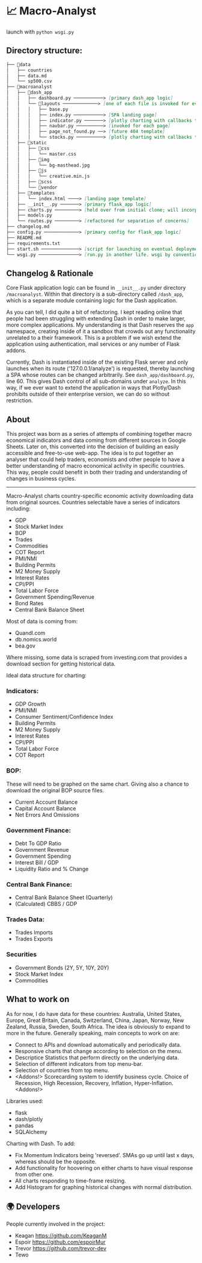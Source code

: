# 📈 Macro-Analyst 

launch with `python wsgi.py`

## Directory structure:
```md
├── 📂data
│   ├── countries
│   ├── data.md
│   └── sp500.csv
├── 📂macroanalyst
│   ├── 📂dash_app
│   │   ├── dashboard.py ───────────> [primary dash_app logic]
│   │   └── 📂layouts ─────────────> [one of each file is invoked for every page view]
│   │   │   ├── base.py
│   │   │   ├── index.py ───────────> [SPA landing page]
│   │   │   ├── indicator.py ───────> [plotly charting with callbacks to APIs]
│   │   │   ├── navbar.py ──────────> [invoked for each page]
│   │   │   ├── page_not_found.py ──> [future 404 template]
│   │   │   └── stocks.py ──────────> [plotly charting with callbacks to APIs]
│   ├── 📂static
│   │   ├── 📂css
│   │   │   └── master.css
│   │   ├── 📂img
│   │   │   └── bg-masthead.jpg
│   │   ├── 📂js
│   │   │   └── creative.min.js
│   │   ├── 📂scss
│   │   └── 📂vendor
│   ├── 📂templates
│   │   └── index.html ────> [landing page template]
│   ├── __init__.py ───────> [primary flask_app logic]
│   ├── charts.py ─────────> [held over from initial clone; will incorporate]
│   ├── models.py
│   └── routes.py ─────────> [refactored for separation of concerns]
├── changelog.md
├── config.py ─────────────> [primary config for flask_app logic]
├── README.md
├── requirements.txt
├── start.sh ──────────────> [script for launching on eventual deployment]
└── wsgi.py ───────────────> [run.py in another life. wsgi by convention]
```
## Changelog & Rationale

Core Flask application logic can be found in `__init__.py` under directory `/macroanalyst`. Within that directory is a sub-directory called `/dash_app`, which is a separate module containing logic for the Dash application.

As you can tell, I did quite a bit of refactoring. I kept reading online that people had been struggling with extending Dash in order to make larger, more complex applications. My understanding is that Dash reserves the `app` namespace, creating inside of it a sandbox that crowds out any functionality unrelated to a their framework. This is a problem if we wish extend the application using authentication, mail services or any number of Flask addons.

Currently, Dash is instantiated inside of the existing Flask server and only launches when its route ('127.0.0.1/analyze') is requested, thereby launching a SPA whose routes can be changed arbitrarily. See `dash_app/dashboard.py`, line 60. This gives Dash control of all sub-domains under `analyze`. In this way, if we ever want to extend the application in ways that Plotly/Dash prohibits outside of their enterprise version, we can do so without restriction.

## About

This project was born as a series of attempts of combining together macro economical indicators and data coming from different sources in Google Sheets. Later on, this converted into the decision of building an easily accessible and free-to-use web-app. The idea is to put together an analyser that could help traders, economists and other people to have a better understanding of macro economical activity in specific countries. This way, people could benefit in both their trading and understanding of changes in business cycles. 

--------------
Macro-Analyst charts country-specific economic activity downloading data from original sources. Countries selectable have a series of indicators including:
- GDP
- Stock Market Index 
- BOP
- Trades
- Commodities
- COT Report
- PMI/NMI
- Building Permits
- M2 Money Supply
- Interest Rates
- CPI/PPI
- Total Labor Force
- Government Spending/Revenue
- Bond Rates
- Central Bank Balance Sheet

Most of data is coming from:
- Quandl.com
- db.nomics.world
- bea.gov

Where missing, some data is scraped from investing.com that provides a download section for getting historical data. 


Ideal data structure for charting:
### Indicators:
- GDP Growth
- PMI/NMI
- Consumer Sentiment/Confidence Index 
- Building Permits
- M2 Money Supply
- Interest Rates
- CPI/PPI
- Total Labor Force
- COT Report

### BOP:
These will need to be graphed on the same chart. Giving also a chance to download the original BOP source files. 
- Current Account Balance
- Capital Account Balance
- Net Errors And Omissions

### Government Finance:
- Debt To GDP Ratio
- Government Revenue
- Government Spending
- Interest Bill / GDP
- Liquidity Ratio and % Change

### Central Bank Finance:
- Central Bank Balance Sheet (Quarterly)
- (Calculated) CBBS / GDP

### Trades Data:
- Trades Imports
- Trades Exports

### Securities
- Government Bonds (2Y, 5Y, 10Y, 20Y)
- Stock Market Index
- Commodities

## What to work on
As for now, I do have data for these countries: Australia, United States, Europe, Great Britain, Canada, Switzerland, China, Japan, Norway, New Zealand, Russia, Sweden, South Africa. The idea is obviously to expand to more in the future. 
Generally speaking, main concepts to work on are:
- Connect to APIs and download automatically and periodically data.
- Responsive charts that change according to selection on the menu.
- Descriptice Statistics that perform directly on the underlying data.
- Selection of different indicators from top menu-bar.
- Selection of countries from top menu.
- <Addons!> Scorecarding system to identify business cycle. Choice of Recession, High Recession, Recovery, Inflation, Hyper-Inflation. <Addons!>

Libraries used:
- flask
- dash/plotly
- pandas
- SQLAlchemy

Charting with Dash.
To add:
- Fix Momentum Indicators being 'reversed'. SMAs go up until last x days, whereas should be the opposite.
- Add functionality for hoovering on either charts to have visual response from other one. 
- All charts responding to time-frame resizing.  
- Add Histogram for graphing historical changes with normal distribution. 

## 🌍 Developers
People currently involved in the project:
- Keagan https://github.com/KeaganM
- Espoir https://github.com/espoirMur
- Trevor https://github.com/trevor-dev
- Tewo 